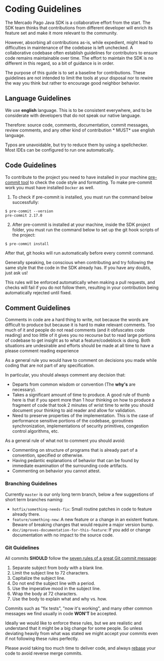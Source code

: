 # Coding Guidelines

The Mercado Pago Java SDK is a collaborative effort from the start. The SDK team thinks that contributions from
different developer will enrich its feature set and make it more relevant to the community.

However, absorbing all contributions as-is, while expedient, might lead to difficulties in maintenance of the codebase
is left unchecked. A collaborative codebase often establish guidelines for contributors to ensure code remains
maintainable over time. The effort to maintain the SDK is no different in this regard, so a bit of guidance is in order.

The purpose of this guide is to set a baseline for contributions. These guidelines are not intended to limit the tools
at your disposal nor to rewire the way you think but rather to encourage good neighbor behavior.

## Language Guidelines

We use **english** language. This is to be consistent everywhere, and to be considerate with developers that do not
speak our native language.

Therefore: source code, comments, documentation, commit messages, review comments, and any other kind of contribution *
MUST* use english language.

Typos are unavoidable, but try to reduce them by using a spellchecker. Most IDEs can be configured to run one
automatically.

## Code Guidelines

To contribute to the project you need to have installed in your machine [pre-commit tool](https://pre-commit.com/) to
check the code style and formatting. To make pre-commit work you must have installed `Docker` as well.

1. To check if pre-commit is installed, you must run the command below successfully:

```
$ pre-commit --version
pre-commit 2.17.0
```

2. After pre-commit is installed at your machine, inside the SDK project folder, you must run the command below to set
   up the git hook scripts of the project:

```
$ pre-commit install
```

After that, git hooks will run automatically before every commit command.

Generally speaking, be conscious when contributing and try following the same style that the code in the SDK already
has. If you have any doubts, just ask us!

This rules will be enforced automatically when making a pull requests, and checks will fail if you do not follow them,
resulting in your contribution being automatically rejected until fixed.

## Comment Guidelines

Comments in code are a hard thing to write, not because the words are difficult to produce but because it is hard to
make relevant comments. Too much of it and people do not read comments (and it obfuscates code reading) and too little
of it gives you no recourse but to read large portions of codebase to get insight as to what a feature/codeblock is
doing. Both situations are undesirable and efforts should be made at all time to have a please comment reading
experience

As a general rule you would have to comment on decisions you made while coding that are not part of any specification.

In particular, you should always comment any decision that:

* Departs from common wisdom or convention (The **why's** are necessary).
* Takes a significant amount of time to produce. A good rule of thumb here is that if you spent more than 1 hour
  thinking on how to produce a fragment of code that took 2 minutes of wrist time to write you should document your
  thinking to aid reader and allow for validation.
* Need to preserve properties of the implementation. This is the case of performance sensitive portions of the codebase,
  goroutines synchronization, implementations of security primitives, congestion control algorithms, etc.

As a general rule of what not to comment you should avoid:

* Commenting on structure of programs that is already part of a convention, specified or otherwise.
* Having pedantic explanations of behavior that can be found by immediate examination of the surrounding code artifacts.
* Commenting on behavior you cannot attest.

### Branching Guidelines

Currently `master` is our only long term branch, below a few suggestions of short term branches naming:

* `hotfix/something-needs-fix`: Small routine patches in code to feature already there.
* `feature/something-new`: A new feature or a change in an existent feature. Beware of breaking changes that would
  require a major version bump.
* `doc/improves-documentation-for-this-feature`: If you add or change documentation with no impact to the source code.

### Git Guidelines

All commits **SHOULD** follow the [seven rules of a great Git commit message](https://chris.beams.io/posts/git-commit):

1. Separate subject from body with a blank line.
2. Limit the subject line to 72 characters.
3. Capitalize the subject line.
4. Do not end the subject line with a period.
5. Use the imperative mood in the subject line.
6. Wrap the body at 72 characters.
7. Use the body to explain what and why vs. how.

Commits such as "fix tests", "now it's working", and many other common messages we find usually in code **WON'T** be
accepted.

Ideally we would like to enforce these rules, but we are realistic and understand that it might be a big change for some
people. So unless deviating heavily from what was stated we might accept your commits even if not following these rules
perfectly.

Please avoid taking too much time to deliver code, and always [rebase](https://git-scm.com/docs/git-rebase) your code to
avoid reverse merge commits.